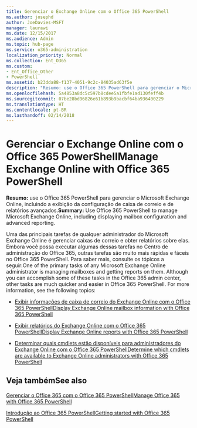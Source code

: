 ```yaml
---
title: Gerenciar o Exchange Online com o Office 365 PowerShell
ms.author: josephd
author: JoeDavies-MSFT
manager: laurawi
ms.date: 12/15/2017
ms.audience: Admin
ms.topic: hub-page
ms.service: o365-administration
localization_priority: Normal
ms.collection: Ent_O365
ms.custom:
- Ent_Office_Other
- PowerShell
ms.assetid: b23dda88-f137-4051-9c2c-84035ad63f5e
description: "Resumo: use o Office 365 PowerShell para gerenciar o Microsoft Exchange Online, incluindo a exibição da configuração de caixa de correio e de relatórios avançados."
ms.openlocfilehash: 5a4853a8dc5c597b8cdee5a1fbfe1ad130feff4b
ms.sourcegitcommit: 07be28bd96826e61b893b9bacbf64ba936400229
ms.translationtype: HT
ms.contentlocale: pt-BR
ms.lasthandoff: 02/14/2018
---
```

# <a name="manage-exchange-online-with-office-365-powershell"></a><span data-ttu-id="093ff-103">Gerenciar o Exchange Online com o Office 365 PowerShell</span><span class="sxs-lookup"><span data-stu-id="093ff-103">Manage Exchange Online with Office 365 PowerShell</span></span>

 <span data-ttu-id="093ff-104">**Resumo:** use o Office 365 PowerShell para gerenciar o Microsoft Exchange Online, incluindo a exibição da configuração de caixa de correio e de relatórios avançados.</span><span class="sxs-lookup"><span data-stu-id="093ff-104">**Summary:** Use Office 365 PowerShell to manage Microsoft Exchange Online, including displaying mailbox configuration and advanced reporting.</span></span>
  
<span data-ttu-id="093ff-p101">Uma das principais tarefas de qualquer administrador do Microsoft Exchange Online é gerenciar caixas de correio e obter relatórios sobre elas. Embora você possa executar algumas dessas tarefas no Centro de administração do Office 365, outras tarefas são muito mais rápidas e fáceis no Office 365 PowerShell. Para saber mais, consulte os tópicos a seguir:</span><span class="sxs-lookup"><span data-stu-id="093ff-p101">One of the primary tasks of any Microsoft Exchange Online administrator is managing mailboxes and getting reports on them. Although you can accomplish some of these tasks in the Office 365 admin center, other tasks are much quicker and easier in Office 365 PowerShell. For more information, see the following topics:</span></span>
  
- [<span data-ttu-id="093ff-108">Exibir informações de caixa de correio do Exchange Online com o Office 365 PowerShell</span><span class="sxs-lookup"><span data-stu-id="093ff-108">Display Exchange Online mailbox information with Office 365 PowerShell</span></span>](https://technet.microsoft.com/pt-BR/library/mt771881%28v=exchg.160%29.aspx)
    
- [<span data-ttu-id="093ff-109">Exibir relatórios do Exchange Online com o Office 365 PowerShell</span><span class="sxs-lookup"><span data-stu-id="093ff-109">Display Exchange Online reports with Office 365 PowerShell</span></span>](https://technet.microsoft.com/pt-BR/library/mt771882%28v=exchg.160%29.aspx)
    
- [<span data-ttu-id="093ff-110">Determinar quais cmdlets estão disponíveis para administradores do Exchange Online com o Office 365 PowerShell</span><span class="sxs-lookup"><span data-stu-id="093ff-110">Determine which cmdlets are available to Exchange Online administrators with Office 365 PowerShell</span></span>](https://technet.microsoft.com/pt-BR/library/mt771883%28v=exchg.160%29.aspx)
    
## <a name="see-also"></a><span data-ttu-id="093ff-111">Veja também</span><span class="sxs-lookup"><span data-stu-id="093ff-111">See also</span></span>

#### 

[<span data-ttu-id="093ff-112">Gerenciar o Office 365 com o Office 365 PowerShell</span><span class="sxs-lookup"><span data-stu-id="093ff-112">Manage Office 365 with Office 365 PowerShell</span></span>](manage-office-365-with-office-365-powershell.md)
  
[<span data-ttu-id="093ff-113">Introdução ao Office 365 PowerShell</span><span class="sxs-lookup"><span data-stu-id="093ff-113">Getting started with Office 365 PowerShell</span></span>](getting-started-with-office-365-powershell.md)

